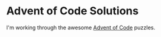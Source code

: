 # Advent of Code Solutions

I'm working through the awesome [Advent of Code](http://adventofcode.com/2016) puzzles.

